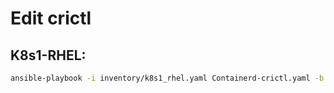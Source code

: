 # Edit crictl

## K8s1-RHEL:
```bash
ansible-playbook -i inventory/k8s1_rhel.yaml Containerd-crictl.yaml -b
```